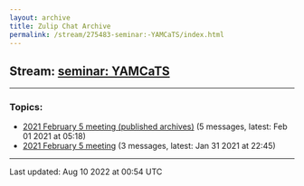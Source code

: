 ```yaml
---
layout: archive
title: Zulip Chat Archive
permalink: /stream/275483-seminar:-YAMCaTS/index.html
---
```


## Stream: [seminar: YAMCaTS](https://mattecapu.github.io/ct-zulip-archive/stream/275483-seminar:-YAMCaTS/index.html)
---

### Topics:

* [2021 February 5 meeting (published archives)](topic/topic_2021.20February.205.20meeting.20(published.20archives).html) (5 messages, latest: Feb 01 2021 at 05:18)
* [2021 February 5 meeting](topic/topic_2021.20February.205.20meeting.html) (3 messages, latest: Jan 31 2021 at 22:45)

<hr><p>Last updated: Aug 10 2022 at 00:54 UTC</p>
